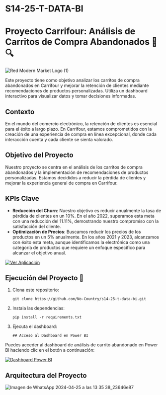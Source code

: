 # S14-25-T-DATA-BI

# Proyecto Carrifour: Análisis de Carritos de Compra Abandonados 🛒🔍

![Red Modern Market Logo (1)](https://github.com/No-Country/s14-25-t-data-bi/assets/138166529/d9198988-8ff9-4edc-8448-b3a73d94f259)


Este proyecto tiene como objetivo analizar los carritos de compra abandonados en Carrifour y mejorar la retención de clientes mediante recomendaciones de productos personalizadas. Utiliza un dashboard interactivo para visualizar datos y tomar decisiones informadas.

## Contexto
En el mundo del comercio electrónico, la retención de clientes es esencial para el éxito a largo plazo. En Carrifour, estamos comprometidos con la creación de una experiencia de compra en línea excepcional, donde cada interacción cuenta y cada cliente se sienta valorado.

## Objetivo del Proyecto
Nuestro proyecto se centra en el análisis de los carritos de compra abandonados y la implementación de recomendaciones de productos personalizadas. Estamos decididos a reducir la pérdida de clientes y mejorar la experiencia general de compra en Carrifour.

## KPIs Clave
- **Reducción del Churn**: Nuestro objetivo es reducir anualmente la tasa de pérdida de clientes en un 10%. En el año 2022, superamos esta meta con una reducción del 11.11%, demostrando nuestro compromiso con la satisfacción del cliente.
- **Optimización de Precios**: Buscamos reducir los precios de los productos en un 5% anualmente. En los años 2021 y 2023, alcanzamos con éxito esta meta, aunque identificamos la electrónica como una categoría de productos que requiere un enfoque específico para alcanzar el objetivo anual.

[![Ver Aplicación](https://img.shields.io/badge/Ver%20Aplicaci%C3%B3n-Visitar-brightgreen?style=for-the-badge)](https://carrifour.mydurable.com/es?pt=NjYyN2ZhYzQ1ZmY3ODk4ODFjOTI3YjM1OjE3MTQwMjU5NzQuMTc6cHJldmlldw==)

## Ejecución del Proyecto 🚀
1. Clona este repositorio:
   ```
   git clone https://github.com/No-Country/s14-25-t-data-bi.git
   ```
2. Instala las dependencias:
   ```
   pip install -r requirements.txt
   ```
3. Ejecuta el dashboard:
   ```
   ## Acceso al Dashboard en Power BI

Puedes acceder al dashboard de análisis de carrito abandonado en Power BI haciendo clic en el botón a continuación:

[![Dashboard Power BI](https://img.shields.io/badge/Power%20BI-Dashboard-blue?style=for-the-badge&logo=power-bi&logoColor=white)](s14-25-t-data-bi/Dashboard/ANALISIS%20DE%20CARRITO%20ABANDONADO.pbix)


## Arquitectura del Proyecto

![Imagen de WhatsApp 2024-04-25 a las 13 35 38_23646e87](https://github.com/No-Country/s14-25-t-data-bi/assets/138166529/29a0d154-4206-4199-bf75-e111601680f6)

